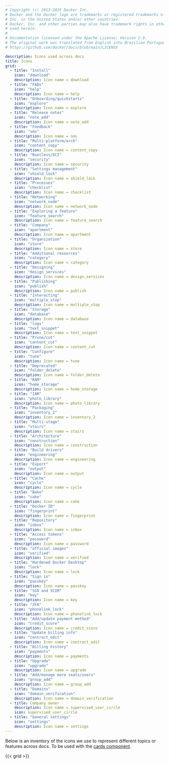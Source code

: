 ```yaml
---
# Copyright (c) 2013-2025 Docker Inc.
# Docker and the Docker logo are trademarks or registered trademarks of Docker,
# Inc. in the United States and/or other countries.
# Docker, Inc. and other parties may also have trademark rights in other terms
# used herein.
#
# Documentation licensed under the Apache License, Version 2.0.
# The original work was translated from English into Brazilian Portuguese.
# https://github.com/docker/docs/blob/main/LICENSE

description: Icons used across docs
title: Icons
grid:
  - title: "Install"
    icon: "download"
    description: Icon name = download
  - title: "FAQs"
    icon: "help"
    description: Icon name = help
  - title: "Onboarding/quickstarts"
    icon: "explore"
    description: Icon name = explore
  - title: "Release notes"
    icon: "note_add"
    description: Icon name = note_add
  - title: "Feedback"
    icon: "sms"
    description: Icon name = sms
  - title: "Multi-platform/arch"
    icon: "content_copy"
    description: Icon name = content_copy
  - title: "Rootless/ECI"
    icon: "security"
    description: Icon name = security
  - title: "Settings management"
    icon: "shield_lock"
    description: Icon name = shield_lock
  - title: "Processes"
    icon: "checklist"
    description: Icon name = checklist
  - title: "Networking"
    icon: "network_node"
    description: Icon name = network_node
  - title: "Exploring a feature"
    icon: "feature_search"
    description: Icon name = feature_search
  - title: "Company"
    icon: "apartment"
    description: Icon name = apartment
  - title: "Organization"
    icon: "store"
    description: Icon name = store
  - title: "Additional resources"
    icon: "category"
    description: Icon name = category
  - title: "Designing"
    icon: "design_services"
    description: Icon name = design_services
  - title: "Publishing"
    icon: "publish"
    description: Icon name = publish
  - title: "Interacting"
    icon: "multiple_stop"
    description: Icon name = multiple_stop
  - title: "Storage"
    icon: "database"
    description: Icon name = database
  - title: "logs"
    icon: "text_snippet"
    description: Icon name = text_snippet
  - title: "Prune/cut"
    icon: "content_cut"
    description: Icon name = content_cut
  - title: "Configure"
    icon: "tune"
    description: Icon name = tune
  - title: "Deprecated"
    icon: "folder_delete"
    description: Icon name = folder_delete
  - title: "RAM"
    icon: "home_storage"
    description: Icon name = home_storage
  - title: "IAM"
    icon: "photo_library"
    description: Icon name = photo_library
  - title: "Packaging"
    icon: "inventory_2"
    description: Icon name = inventory_2
  - title: "Multi-stage"
    icon: "stairs"
    description: Icon name = stairs
  - title: "Architecture"
    icon: "construction"
    description: Icon name = construction
  - title: "Build drivers"
    icon: "engineering"
    description: Icon name = engineering
  - title: "Export"
    icon: "output"
    description: Icon name = output
  - title: "Cache"
    icon: "cycle"
    description: Icon name = cycle
  - title: "Bake"
    icon: "cake"
    description: Icon name = cake
  - title: "Docker ID"
    icon: "fingerprint"
    description: Icon name = fingerprint
  - title: "Repository"
    icon: "inbox"
    description: Icon name = inbox
  - title: "Access tokens"
    icon: "password"
    description: Icon name = password
  - title: "official images"
    icon: "verified"
    description: Icon name = verified
  - title: "Hardened Docker Desktop"
    icon: "lock"
    description: Icon name = lock
  - title: "Sign in"
    icon: "passkey"
    description: Icon name = passkey
  - title: "SSO and SCIM"
    icon: "key"
    description: Icon name = key
  - title: "2FA"
    icon: "phonelink_lock"
    description: Icon name = phonelink_lock
  - title: "Add/update payment method"
    icon: "credit_score"
    description: Icon name = credit_score
  - title: "Update billing info"
    icon: "contract_edit"
    description: Icon name = contract_edit
  - title: "Billing history"
    icon: "payments"
    description: Icon name = payments
  - title: "Upgrade"
    icon: "upgrade"
    description: Icon name = upgrade
  - title: "Add/manage more seats/users"
    icon: "group_add"
    description: Icon name = group_add
  - title: "Domains"
    icon: "domain_verification"
    description: Icon name = domain_verification
  - title: Company owner
    description: Icon name = supervised_user_circle
    icon: supervised_user_circle
  - title: "General settings"
    icon: "settings"
    description: Icon name = settings
---
```

Below is an inventory of the icons we use to represent different topics or features across docs. To be used with the [cards component](cards.md).

{{< grid >}}

